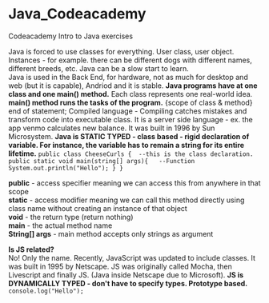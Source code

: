 # Java_Codeacademy
Codeacademy Intro to Java exercises

Java is forced to use classes for everything. 
User class, user object.
Instances - for example. there can be different dogs with different names, different breeds, etc.
Java can be a slow start to learn. <br/> 
Java is used in the Back End, for hardware, not as much for desktop and web (but it is capable), Andriod and it is stable. 
**Java programs have at one class and one main() method.** 
Each class represents one real-world idea.
**main() method runs the tasks of the program.**
{scope of class & method} 
end of statement;
Compiled language - Compiling catches mistakes and transform code into executable class. 
It is a server side language - ex. the app venmo calculates new balance.
It was built in 1996 by Sun Microsystem.
**Java is STATIC TYPED - class based - rigid declaration of variable. For instance, the variable has to remain a string for its entire lifetime.** 
`public class CheeseCurls {  --this is the class declaration.
	public static void main(string[] args){   --Function
		System.out.println("Hello");
	}
}`

**public** - access specifier meaning we can access this from anywhere in that scope <br/>
**static** - access modifier meaning we can call this method directly using class name without creating an instance of that object <br/>
**void** - the return type (return nothing) <br/>
**main** - the actual method name <br/>
**String[] args** - main method accepts only strings as argument <br/>

**Is JS related?** <br/>
No! Only the name. Recently, JavaScript was updated to include classes. 
It was built in 1995 by Netscape. JS was originally called Mocha, then Livescript and finally JS. (Java inside Netscape due to Microsoft). 
**JS is DYNAMICALLY TYPED - don't have to specify types. Prototype based.**
`console.log("Hello");`